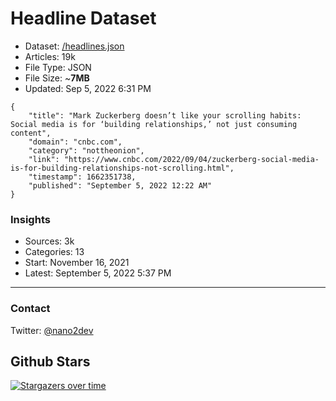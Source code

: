# Headline Dataset

- Dataset: [/headlines.json](https://raw.githubusercontent.com/fwd/news/master/headlines.json) 
- Articles: 19k
- File Type: JSON
- File Size: ~**7MB**
- Updated: Sep 5, 2022 6:31 PM

```
{
    "title": "Mark Zuckerberg doesn’t like your scrolling habits: Social media is for ‘building relationships,’ not just consuming content",
    "domain": "cnbc.com",
    "category": "nottheonion",
    "link": "https://www.cnbc.com/2022/09/04/zuckerberg-social-media-is-for-building-relationships-not-scrolling.html",
    "timestamp": 1662351738,
    "published": "September 5, 2022 12:22 AM"
}
```

### Insights

- Sources: 3k
- Categories: 13
- Start: November 16, 2021
- Latest: September 5, 2022 5:37 PM

---

### Contact 

Twitter: [@nano2dev](https://twitter.com/nano2dev)

## Github Stars

[![Stargazers over time](https://starchart.cc/fwd/news.svg)](https://starchart.cc/fwd/news)
